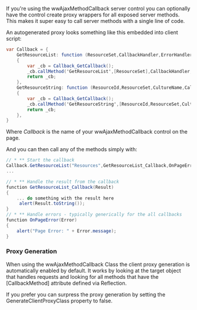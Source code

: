 ﻿If you're using the wwAjaxMethodCallback server control you can optionally have the control create proxy wrappers for all exposed server methods. This makes it super easy to call server methods with a single line of code.

An autogenerated proxy looks something like this embedded into client script:

```cs
var Callback = { 
    GetResourceList: function (ResourceSet,CallbackHandler,ErrorHandler)
    {
        var _cb = Callback_GetCallback();
        _cb.callMethod('GetResourceList',[ResourceSet],CallbackHandler,ErrorHandler);
        return _cb;           
    },
    GetResourceString: function (ResourceId,ResourceSet,CultureName,CallbackHandler,ErrorHandler)
    {
        var _cb = Callback_GetCallback();
        _cb.callMethod('GetResourceString',[ResourceId,ResourceSet,CultureName],CallbackHandler,ErrorHandler);
        return _cb;           
    },
}
```

Where *Callback* is the name of your wwAjaxMethodCallback control on the page.

And you can then call any of the methods simply with:


```cs
// * ** Start the callback
Callback.GetResourceList("Resources",GetResourceList_Callback,OnPageError);
...

// * ** Handle the result from the callback
function GetResourceList_Callback(Result)
{
	... do something with the result here
     alert(Result.toString());
}
// * ** Handle errors - typically generically for the all callbacks
function OnPageError(Error)
{
	alert("Page Error: " + Error.message);
}
```

### Proxy Generation
When using the wwAjaxMethodCallback Class the client proxy generation is automatically enabled by default. It works by looking at the target object that handles requests and looking for all methods that have the [CallbackMethod] attribute defined via Reflection. 

If you prefer you can surpress the proxy generation by setting the GenerateClientProxyClass property to false.